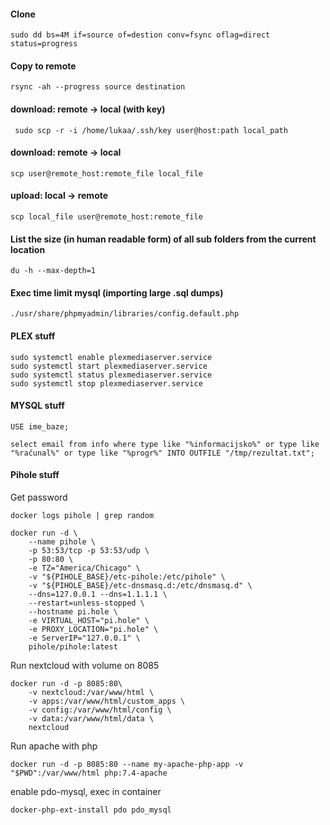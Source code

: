 #### Clone 
````
sudo dd bs=4M if=source of=destion conv=fsync oflag=direct status=progress
````

#### Copy to remote
````
rsync -ah --progress source destination
````

#### download: remote -> local (with key)
````
 sudo scp -r -i /home/lukaa/.ssh/key user@host:path local_path
````

#### download: remote -> local
````
scp user@remote_host:remote_file local_file 
````

#### upload: local -> remote
````
scp local_file user@remote_host:remote_file
````

#### List the size (in human readable form) of all sub folders from the current location
````
du -h --max-depth=1

````
#### Exec time limit mysql (importing large .sql dumps)
````
./usr/share/phpmyadmin/libraries/config.default.php
````

#### PLEX stuff

````
sudo systemctl enable plexmediaserver.service
sudo systemctl start plexmediaserver.service
sudo systemctl status plexmediaserver.service
sudo systemctl stop plexmediaserver.service
````


#### MYSQL stuff

````
USE ime_baze;
````

````
select email from info where type like "%informacijsko%" or type like "%računal%" or type like "%progr%" INTO OUTFILE "/tmp/rezultat.txt";

````

#### Pihole stuff

Get password
````
docker logs pihole | grep random

````

````
docker run -d \
    --name pihole \
    -p 53:53/tcp -p 53:53/udp \
    -p 80:80 \
    -e TZ="America/Chicago" \
    -v "${PIHOLE_BASE}/etc-pihole:/etc/pihole" \
    -v "${PIHOLE_BASE}/etc-dnsmasq.d:/etc/dnsmasq.d" \
    --dns=127.0.0.1 --dns=1.1.1.1 \
    --restart=unless-stopped \
    --hostname pi.hole \
    -e VIRTUAL_HOST="pi.hole" \
    -e PROXY_LOCATION="pi.hole" \
    -e ServerIP="127.0.0.1" \
    pihole/pihole:latest
````

Run nextcloud with volume on 8085
````
docker run -d -p 8085:80\
	-v nextcloud:/var/www/html \
	-v apps:/var/www/html/custom_apps \
	-v config:/var/www/html/config \
	-v data:/var/www/html/data \
	nextcloud
````


Run apache with php
````
docker run -d -p 8085:80 --name my-apache-php-app -v "$PWD":/var/www/html php:7.4-apache
````
enable pdo-mysql, exec in container

````
docker-php-ext-install pdo pdo_mysql
````
